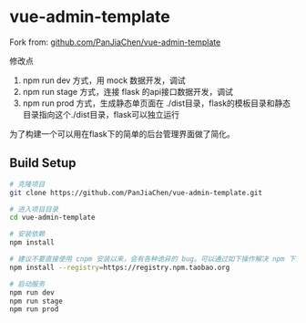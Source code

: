 # vue-admin-template

Fork from: [github.com/PanJiaChen/vue-admin-template](https://github.com/PanJiaChen/vue-admin-template)

修改点
1. npm run dev 方式，用 mock 数据开发，调试
1. npm run stage 方式，连接 flask 的api接口数据开发，调试
1. npm run prod  方式，生成静态单页面在 ./dist目录，flask的模板目录和静态目录指向这个./dist目录，flask可以独立运行

为了构建一个可以用在flask下的简单的后台管理界面做了简化。

## Build Setup

```bash
# 克隆项目
git clone https://github.com/PanJiaChen/vue-admin-template.git

# 进入项目目录
cd vue-admin-template

# 安装依赖
npm install

# 建议不要直接使用 cnpm 安装以来，会有各种诡异的 bug。可以通过如下操作解决 npm 下载速度慢的问题
npm install --registry=https://registry.npm.taobao.org

# 启动服务
npm run dev
npm run stage
npm run prod
```
